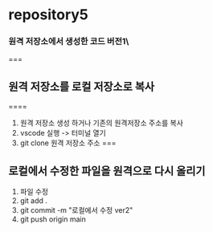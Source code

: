 # repository5
### 원격 저장소에서 생성한 코드 버전1\
===
## 원격 저장소를 로컬 저장소로 복사
====
1. 원격 저장소 생성 하거나 기존의 원격저장소 주소를 복사
2. vscode 실행 -> 터미널 열기
3. git clone 원격 저장소 주소
===
## 로컬에서 수정한 파일을 원격으로 다시 올리기
1. 파일 수정
2. git add .
3. git commit -m "로컬에서 수정 ver2"
4. git push origin main
